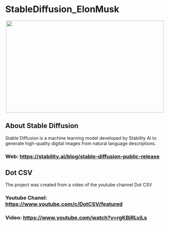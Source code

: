 # StableDiffusion_ElonMusk

<div align="center"><img src="https://ibb.co/7kqLnTj](https://i.ibb.co/5KPwrzG/00005-3182430458-Close-portrai.png" width="498" height="292" /></div>

## About Stable Diffusion
Stable Diffusion is a machine learning model developed by Stability AI to generate high-quality digital images from natural language descriptions.
### Web: https://stability.ai/blog/stable-diffusion-public-release

## Dot CSV
The project was created from a video of the youtube channel Dot CSV

### Youtube Chanel: https://www.youtube.com/c/DotCSV/featured

### Video: https://www.youtube.com/watch?v=rgKBjRLvjLs
